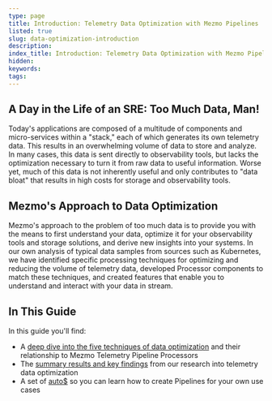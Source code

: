 ```yaml
---
type: page
title: Introduction: Telemetry Data Optimization with Mezmo Pipelines
listed: true
slug: data-optimization-introduction
description: 
index_title: Introduction: Telemetry Data Optimization with Mezmo Pipelines
hidden: 
keywords: 
tags: 
---
```



## A Day in the Life of an SRE: Too Much Data, Man!

Today's applications are composed of a multitude of components and micro-services within a "stack," each of which generates its own telemetry data. This results in an overwhelming volume of data to store and analyze. In many cases, this data is sent directly to observability tools, but lacks the optimization necessary to turn it from raw data to useful information. Worse yet, much of this data is not inherently useful and only contributes to "data bloat" that results in high costs for storage and observability tools.

## Mezmo's Approach to Data Optimization

Mezmo's approach to the problem of too much data is to provide you with the means to first understand your data, optimize it for your observability tools and storage solutions, and derive new insights into your systems. In our own analysis of typical data samples from sources such as Kubernetes, we have identified specific processing techniques for optimizing and reducing the volume of telemetry data, developed Processor components to match these techniques, and created features that enable you to understand and interact with your data in stream.

## In This Guide

In this guide you'll find:

- A [deep dive into the five techniques of data optimization](/practioner-guide-data-optimization/optimize-your-observability-data-in-five-steps) and their relationship to Mezmo Telemetry Pipeline Processors
- The [summary results and key findings](/practioner-guide-data-optimization/analysis-data-reduction-techniques) from our research into telemetry data optimization
- A set of [auto$](/practioner-guide-data-optimization/reference-architectures-for-data-optimization-pipelines) so you can learn how to create Pipelines for your own use cases